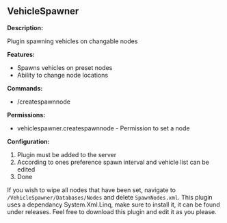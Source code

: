 ## VehicleSpawner

**Description:**

Plugin spawning vehicles on changable nodes

**Features:**

- Spawns vehicles on preset nodes
- Ability to change node locations

**Commands:**

- /createspawnnode

**Permissions:**

- vehiclespawner.createspawnnode - Permission to set a node

**Configuration:**

1. Plugin must be added to the server
2. According to ones preference spawn interval and vehicle list can be edited
3. Done

If you wish to wipe all nodes that have been set, navigate to `/VehicleSpawner/Databases/Nodes` and delete `SpawnNodes.xml`. This plugin uses a dependancy System.Xml.Linq, make sure to install it, it can be found under releases. Feel free to download this plugin and edit it as you please.
